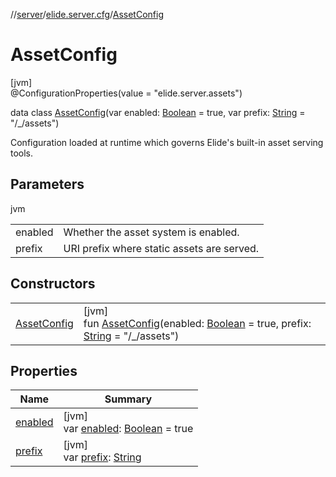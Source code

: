 //[server](../../../index.md)/[elide.server.cfg](../index.md)/[AssetConfig](index.md)

# AssetConfig

[jvm]\
@ConfigurationProperties(value = &quot;elide.server.assets&quot;)

data class [AssetConfig](index.md)(var enabled: [Boolean](https://kotlinlang.org/api/latest/jvm/stdlib/kotlin/-boolean/index.html) = true, var prefix: [String](https://kotlinlang.org/api/latest/jvm/stdlib/kotlin/-string/index.html) = &quot;/_/assets&quot;)

Configuration loaded at runtime which governs Elide's built-in asset serving tools.

## Parameters

jvm

| | |
|---|---|
| enabled | Whether the asset system is enabled. |
| prefix | URI prefix where static assets are served. |

## Constructors

| | |
|---|---|
| [AssetConfig](-asset-config.md) | [jvm]<br>fun [AssetConfig](-asset-config.md)(enabled: [Boolean](https://kotlinlang.org/api/latest/jvm/stdlib/kotlin/-boolean/index.html) = true, prefix: [String](https://kotlinlang.org/api/latest/jvm/stdlib/kotlin/-string/index.html) = &quot;/_/assets&quot;) |

## Properties

| Name | Summary |
|---|---|
| [enabled](enabled.md) | [jvm]<br>var [enabled](enabled.md): [Boolean](https://kotlinlang.org/api/latest/jvm/stdlib/kotlin/-boolean/index.html) = true |
| [prefix](prefix.md) | [jvm]<br>var [prefix](prefix.md): [String](https://kotlinlang.org/api/latest/jvm/stdlib/kotlin/-string/index.html) |

